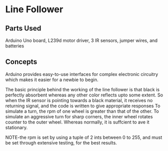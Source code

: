 # Line Follower

## Parts Used
Arduino Uno board, L239d motor driver, 3 IR sensors, jumper wires, and batteries

## Concepts
Arduino provides easy-to-use interfaces for complex electronic circuitry which makes it easier for a newbie to begin.

The basic principle behind the working of the line follower is that black is perfectly absorbent whereas any other color 
reflects upto some extent. So when the IR sensor is pointing towards a black material, it receives no returning signal, and the code is written to give 
appropriate responses
To simulate a turn, the rpm of one wheel is greater than that of the other.
To simulate an aggressive turn for sharp corners, the inner wheel rotates counter to the outer wheel.
Whereas normally, it is suffcient to ave it stationary.

NOTE-the rpm is set by using a tuple of 2 ints between 0 to 255, and must be set through extensive testing, for
     the best results.
